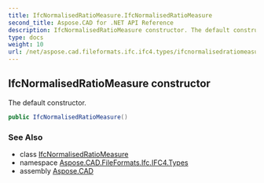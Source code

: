 ```yaml
---
title: IfcNormalisedRatioMeasure.IfcNormalisedRatioMeasure
second_title: Aspose.CAD for .NET API Reference
description: IfcNormalisedRatioMeasure constructor. The default constructor
type: docs
weight: 10
url: /net/aspose.cad.fileformats.ifc.ifc4.types/ifcnormalisedratiomeasure/ifcnormalisedratiomeasure/
---
```

## IfcNormalisedRatioMeasure constructor

The default constructor.

```csharp
public IfcNormalisedRatioMeasure()
```

### See Also

* class [IfcNormalisedRatioMeasure](../)
* namespace [Aspose.CAD.FileFormats.Ifc.IFC4.Types](../../ifcnormalisedratiomeasure/)
* assembly [Aspose.CAD](../../../)


